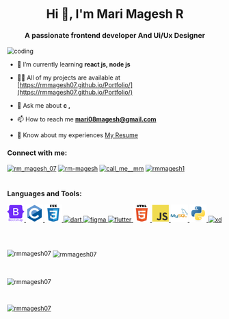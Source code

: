 
<h1 align="center">Hi 👋, I'm Mari Magesh R</h1>
<h3 align="center">A passionate frontend developer And Ui/Ux Designer</h3>
<img align= "center" alt="coding"  width="400" src=   "https://miro.medium.com/max/1360/0*7Q3yvSIv_t0ioJ-Z.gif">

- 🌱 I’m currently learning **react js, node js**

- 👨‍💻 All of my projects are available at [https://rmmagesh07.github.io/Portfolio/](https://rmmagesh07.github.io/Portfolio/)

- 💬 Ask me about **c ,**

- 📫 How to reach me **mari08magesh@gmail.com**

- 📄 Know about my experiences <a href="https://drive.google.com/file/d/1x-nJ2JS4J2vCshTKJNH6JSTVr5Uywljr/view?usp=sharing](https://drive.google.com/file/d/1x-nJ2JS4J2vCshTKJNH6JSTVr5Uywljr/view?usp=sharing">My Resume</a>

<h3 align="left">Connect with me:</h3>
<p align="left">
<a href="https://twitter.com/rm_magesh_07" target="_blank"><img align="center" src="https://raw.githubusercontent.com/rahuldkjain/github-profile-readme-generator/master/src/images/icons/Social/twitter.svg" alt="rm_magesh_07" height="30" width="40" /></a>
<a href="https://linkedin.com/in/rm-magesh" target="_blank"><img align="center" src="https://raw.githubusercontent.com/rahuldkjain/github-profile-readme-generator/master/src/images/icons/Social/linked-in-alt.svg" alt="rm-magesh" height="30" width="40" /></a>
<a href="https://instagram.com/call_me__mm" target="_blank"><img align="center" src="https://raw.githubusercontent.com/rahuldkjain/github-profile-readme-generator/master/src/images/icons/Social/instagram.svg" alt="call_me__mm" height="30" width="40" /></a>
<a href="https://www.behance.net/rmmagesh1" target="_blank"><img align="center" src="https://raw.githubusercontent.com/rahuldkjain/github-profile-readme-generator/master/src/images/icons/Social/behance.svg" alt="rmmagesh1" height="30" width="40" /></a><br><br>
</p>

<h3 align="left">Languages and Tools:</h3>
<p align="left"> <a href="https://getbootstrap.com" target="_blank" rel="noreferrer"> <img src="https://raw.githubusercontent.com/devicons/devicon/master/icons/bootstrap/bootstrap-plain-wordmark.svg" alt="bootstrap" width="40" height="40"/> </a> <a href="https://www.cprogramming.com/" target="_blank" rel="noreferrer"> <img src="https://raw.githubusercontent.com/devicons/devicon/master/icons/c/c-original.svg" alt="c" width="40" height="40"/> </a> <a href="https://www.w3schools.com/css/" target="_blank" rel="noreferrer"> <img src="https://raw.githubusercontent.com/devicons/devicon/master/icons/css3/css3-original-wordmark.svg" alt="css3" width="40" height="40"/> </a> <a href="https://dart.dev" target="_blank" rel="noreferrer"> <img src="https://www.vectorlogo.zone/logos/dartlang/dartlang-icon.svg" alt="dart" width="40" height="40"/> </a> <a href="https://www.figma.com/" target="_blank" rel="noreferrer"> <img src="https://www.vectorlogo.zone/logos/figma/figma-icon.svg" alt="figma" width="40" height="40"/> </a> <a href="https://flutter.dev" target="_blank" rel="noreferrer"> <img src="https://www.vectorlogo.zone/logos/flutterio/flutterio-icon.svg" alt="flutter" width="40" height="40"/> </a> <a href="https://www.w3.org/html/" target="_blank" rel="noreferrer"> <img src="https://raw.githubusercontent.com/devicons/devicon/master/icons/html5/html5-original-wordmark.svg" alt="html5" width="40" height="40"/> </a> <a href="https://developer.mozilla.org/en-US/docs/Web/JavaScript" target="_blank" rel="noreferrer"> <img src="https://raw.githubusercontent.com/devicons/devicon/master/icons/javascript/javascript-original.svg" alt="javascript" width="40" height="40"/> </a> <a href="https://www.mysql.com/" target="_blank" rel="noreferrer"> <img src="https://raw.githubusercontent.com/devicons/devicon/master/icons/mysql/mysql-original-wordmark.svg" alt="mysql" width="40" height="40"/> </a> <a href="https://www.python.org" target="_blank" rel="noreferrer"> <img src="https://raw.githubusercontent.com/devicons/devicon/master/icons/python/python-original.svg" alt="python" width="40" height="40"/> </a> <a href="https://www.adobe.com/products/xd.html" target="_blank" rel="noreferrer"> <img src="https://cdn.worldvectorlogo.com/logos/adobe-xd.svg" alt="xd" width="40" height="40"/> </a> </p><br><br>

<p><img align="left" src="https://github-readme-stats.vercel.app/api/top-langs?username=rmmagesh07&show_icons=true&locale=en&layout=compact" alt="rmmagesh07" /></p>

<p>&nbsp;<img align="center" src="https://github-readme-stats.vercel.app/api?username=rmmagesh07&show_icons=true&locale=en" alt="rmmagesh07" /></p><br>

<p><img align="center" src="https://github-readme-streak-stats.herokuapp.com/?user=rmmagesh07&" alt="rmmagesh07" /></p><br>
<p align="left"> <a href="https://github.com/ryo-ma/github-profile-trophy"><img src="https://github-profile-trophy.vercel.app/?username=rmmagesh07" alt="rmmagesh07" /></a> </p>


